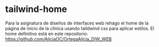 # tailwind-home
Para la asignatura de diseños de interfaces web rehago el home de la página de inicio de la clínica usando taildwind css para aplicar estilos. El home definitivo está en este repositorio: https://github.com/AliciaOC/OrtegaAlicia_DIW_WEB
